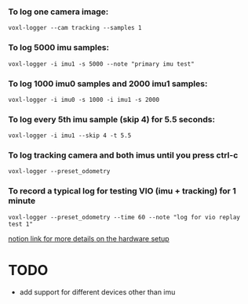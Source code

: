 ### To log one camera image:
```voxl-logger --cam tracking --samples 1```

### To log 5000 imu samples:
```voxl-logger -i imu1 -s 5000 --note "primary imu test"```

### To log 1000 imu0 samples and 2000 imu1 samples:
```voxl-logger -i imu0 -s 1000 -i imu1 -s 2000```

### To log every 5th imu sample (skip 4) for 5.5 seconds:
```voxl-logger -i imu1 --skip 4 -t 5.5```

### To log tracking camera and both imus until you press ctrl-c
```voxl-logger --preset_odometry```

### To record a typical log for testing VIO (imu + tracking) for 1 minute
```voxl-logger --preset_odometry --time 60 --note "log for vio replay test 1"```


[notion link for more details on the hardware setup](https://www.notion.so/agrawala96/Modal-AI-Flight-1e54ca92fe014b9abe38a9c0fd772a30)

# TODO

- add support for different devices other than imu

